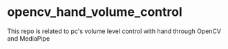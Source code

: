 # opencv_hand_volume_control
This repo is related to pc's volume level control with hand through OpenCV and MediaPipe
